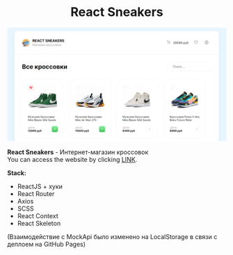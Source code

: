 <h1 align="center">React Sneakers</h1>
<img src="./assets/preview.jpg">

**React Sneakers** - Интернет-магазин кроссовок <br/>
You can access the website by clicking [LINK](https://nextkuk.github.io/react-sneakers/).<br/>

**Stack:**

- ReactJS + хуки
- React Router
- Axios
- SCSS
- React Context
- React Skeleton

(Взаимодействие с MockApi было изменено на LocalStorage в связи с деплоем на GitHub Pages)
